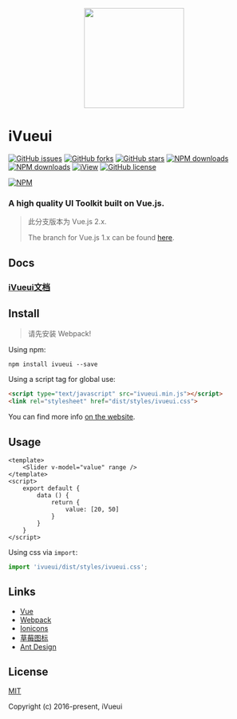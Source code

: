 <p align="center">
    <a href="https://ivueui.zcyso.com">
        <img width="200" src="https://ivueui.zcyso.com/assets/logo.svg">
    </a>
</p>

# iVueui

[![GitHub issues](https://img.shields.io/github/issues/ivueui/ivueui.svg?style=flat-square)](https://github.com/ivueui/ivueui/issues)
[![GitHub forks](https://img.shields.io/github/forks/ivueui/ivueui.svg?style=flat-square)](https://github.com/ivueui/ivueui/network)
[![GitHub stars](https://img.shields.io/github/stars/ivueui/ivueui.svg?style=flat-square)](https://github.com/ivueui/ivueui/stargazers)
[![NPM downloads](https://img.shields.io/npm/dt/ivueui.svg?style=flat-square)](https://npmjs.org/package/ivueui)
[![NPM downloads](http://img.shields.io/npm/dm/ivueui.svg?style=flat-square)](https://npmjs.org/package/ivueui)
[![iView](https://img.shields.io/npm/v/ivueui.svg?style=flat-square)](https://www.npmjs.org/package/ivueui)
[![GitHub license](https://img.shields.io/badge/license-MIT-blue.svg?style=flat-square)](https://raw.githubusercontent.com/ivueui/ivueui/master/LICENSE)

[![NPM](https://nodei.co/npm/ivueui.png)](https://nodei.co/npm/ivueui/)

### A high quality UI Toolkit built on Vue.js.

> 此分支版本为 Vue.js 2.x.
>
> The branch for Vue.js 1.x can be found [here](https://github.com/ivueui/ivueui/tree/master).

## Docs

### [iVueui文档](https://ivueui.zcyso.com)
## Install

> 请先安装 Webpack!

Using npm:
```
npm install ivueui --save
```

Using a script tag for global use:

```html
<script type="text/javascript" src="ivueui.min.js"></script>
<link rel="stylesheet" href="dist/styles/ivueui.css">
```

You can find more info [on the website](https://ivueui.zcyso.com/docs/guide/install).

## Usage

```vue
<template>
    <Slider v-model="value" range />
</template>
<script>
    export default {
        data () {
            return {
                value: [20, 50]
            }
        }
    }
</script>
```

Using css via `import`:

```js
import 'ivueui/dist/styles/ivueui.css';
```
## Links
- [Vue](https://github.com/vuejs/vue)
- [Webpack](https://github.com/webpack/webpack)
- [Ionicons](https://github.com/driftyco/ionicons)
- [草莓图标](https://github.com/xiangsudian/caomei)
- [Ant Design](https://github.com/ant-design/ant-design)

## License
[MIT](http://opensource.org/licenses/MIT)

Copyright (c) 2016-present, iVueui
